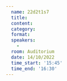 ```yaml
---
  name: 22d2t1s7
  title: 
  content:
  category: 
  format: 
  speakers: 
    - 
  room: Auditorium
  date: 14/10/2022
  time_start: '15:45'
  time_end: '16:30'
---
```

